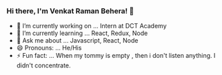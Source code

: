 ### Hi there, I'm Venkat Raman Behera! 👋

- 🔭 I’m currently working on ... Intern at DCT Academy
- 🌱 I’m currently learning ... React, Redux, Node
- 💬 Ask me about ... Javascript, React, Node
- 😄 Pronouns: ... He/His
- ⚡ Fun fact: ... When my tommy is empty , then i don't listen anything. I didn't concentrate.   
<!-- - 👯 I’m looking to collaborate on ...  -->
<!-- - 🤔 I’m looking for help with ... -->
<!-- - 📫 How to reach me: ... -->

